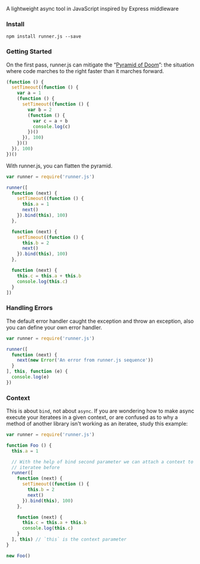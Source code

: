 A lightweight async tool in JavaScript inspired by Express middleware

### Install

```
npm install runner.js --save
```


### Getting Started

On the first pass, runner.js can mitigate the “[Pyramid of
Doom](http://calculist.org/blog/2011/12/14/why-coroutines-wont-work-on-the-web/)”: the situation where code marches to the right faster
than it marches forward.

```js
(function () {
  setTimeout((function () {
    var a = 1
    (function () {
      setTimeout((function () {
        var b = 2
        (function () {
          var c = a + b
          console.log(c)
        })()
      }), 100)
    })()
  }), 100)
})()
```

With runner.js, you can flatten the pyramid.

```js
var runner = require('runner.js')

runner([
  function (next) {
    setTimeout((function () {
      this.a = 1
      next()
    }).bind(this), 100)
  },

  function (next) {
    setTimeout((function () {
      this.b = 2
      next()
    }).bind(this), 100)
  },

  function (next) {
    this.c = this.a + this.b
    console.log(this.c)
  }
])
```


### Handling Errors

The default error handler caught the exception and throw an exception,
also you can define your own error handler.


```js
var runner = require('runner.js')

runner([
  function (next) {
    next(new Error('An error from runner.js sequence'))
  }
], this, function (e) {
  console.log(e)
})
```


### Context

This is about `bind`, not about `async`. If you are wondering how to make async
execute your iteratees in a given context, or are confused as to why a method
of another library isn't working as an iteratee, study this example:

```js
var runner = require('runner.js')

function Foo () {
  this.a = 1

  // With the help of bind second parameter we can attach a context to the
  // iteratee before
  runner([
    function (next) {
      setTimeout((function () {
        this.b = 2
        next()
      }).bind(this), 100)
    },

    function (next) {
      this.c = this.a + this.b
      console.log(this.c)
    }
  ], this) // `this` is the context parameter
}

new Foo()
```
